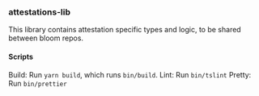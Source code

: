### attestations-lib

This library contains attestation specific types and logic, to be shared between
bloom repos.

#### Scripts

Build: Run `yarn build`, which runs `bin/build`.
Lint: Run `bin/tslint`
Pretty: Run `bin/prettier`
